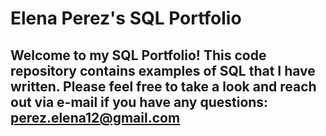# Elena Perez's SQL Portfolio

## Welcome to my SQL Portfolio! This code repository contains examples of SQL that I have written. Please feel free to take a look and reach out via e-mail if you have any questions: perez.elena12@gmail.com
